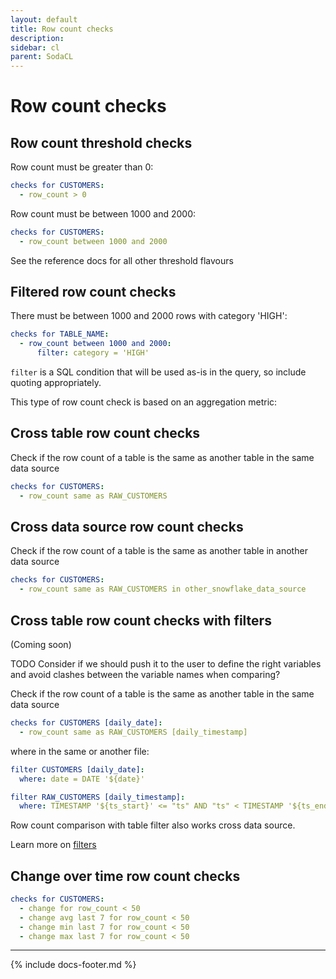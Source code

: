 ```yaml
---
layout: default
title: Row count checks
description: 
sidebar: cl
parent: SodaCL
---
```


# Row count checks

## Row count threshold checks

Row count must be greater than 0:
```yaml
checks for CUSTOMERS:
  - row_count > 0
```

Row count must be between 1000 and 2000:
```yaml
checks for CUSTOMERS:
  - row_count between 1000 and 2000
```

See the reference docs for all other threshold flavours

## Filtered row count checks

There must be between 1000 and 2000 rows with category 'HIGH':
```yaml
checks for TABLE_NAME:
  - row_count between 1000 and 2000:
      filter: category = 'HIGH'
```

`filter` is a SQL condition that will be used as-is in the query, so include quoting appropriately.

This type of row count check is based on an aggregation metric:

## Cross table row count checks

Check if the row count of a table is the same as another table in the same data source
```yaml
checks for CUSTOMERS:
  - row_count same as RAW_CUSTOMERS
```

## Cross data source row count checks

Check if the row count of a table is the same as another table in another data source

```yaml
checks for CUSTOMERS:
  - row_count same as RAW_CUSTOMERS in other_snowflake_data_source
```

## Cross table row count checks with filters

(Coming soon)

TODO Consider if we should push it to the user to define the right variables and avoid clashes between the variable names when comparing?

Check if the row count of a table is the same as another table in the same data source
```yaml
checks for CUSTOMERS [daily_date]:
  - row_count same as RAW_CUSTOMERS [daily_timestamp]
```

where in the same or another file:

```yaml
filter CUSTOMERS [daily_date]:
  where: date = DATE '${date}'

filter RAW_CUSTOMERS [daily_timestamp]:
  where: TIMESTAMP '${ts_start}' <= "ts" AND "ts" < TIMESTAMP '${ts_end}'
```

Row count comparison with table filter also works cross data source.

Learn more on [filters](./filters.md)

## Change over time row count checks

```yaml
checks for CUSTOMERS:
  - change for row_count < 50
  - change avg last 7 for row_count < 50
  - change min last 7 for row_count < 50
  - change max last 7 for row_count < 50
```

---
{% include docs-footer.md %}
